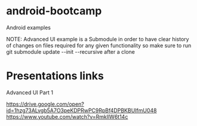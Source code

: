 # android-bootcamp
Android examples

NOTE: Advanced UI example is a Submodule in order to have clear history of changes on files required for any given functionality
so make sure to run 
git submodule update --init --recursive
after a clone

# Presentations links

Advanced UI
Part 1

https://drive.google.com/open?id=1hzg73ALvgb5A7O3peKDPRwPC9RpBf4DPBKBUIfmU048
https://www.youtube.com/watch?v=RmkIlW6t14c
